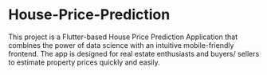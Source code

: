 # House-Price-Prediction
This project is a Flutter-based House Price Prediction Application that combines the power of data science with an intuitive mobile-friendly frontend. The app is designed for real estate enthusiasts and buyers/ sellers to estimate property prices quickly and easily.
